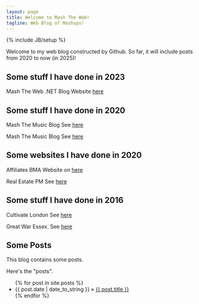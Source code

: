 ```yaml
---
layout: page
title: Welcome to Mash The Web!
tagline: Web Blog of Mashups!
---
```

{% include JB/setup %}

Welcome to my web blog constructed by Github. So far, it will include posts from 2020 to now (in 2025)!

## Some stuff I have done in 2023

<p>
Mash The Web .NET Blog Website <a href="https://mashtheweb.azurewebsites.net/">here</a>
</p>

## Some stuff I have done in 2020

<p>
Mash The Music Blog See <a href="http://mashthemusic.github.io/">here</a>
</p>

<p>
Mash The Music Blog See <a href="http://mashtheweb.wordpress.com/">here</a>
</p>


## Some websites I have done in 2020

<p>
  Affiliates BMA Website on
  <a href="https://affiliate.bma.org.uk">here</a>
</p>

<p>
  Real Estate PM See <a href="htpp://www.realestatepm.net">here</a>
</p>

## Some stuff I have done in 2016

<p>
Cultivate London See <a href="http://cultivatelondongfn.tumblr.com">here</a> 
</p>
<p>
Great War Essex. See <a href="http://mashtheweb.github.io/greatwaressex.html">here</a>
</p>

## Some Posts

This blog contains some posts.

Here's the "posts".

<ul class="posts">
  {% for post in site.posts %}
    <li><span>{{ post.date | date_to_string }}</span> &raquo; <a href="{{ BASE_PATH }}{{ post.url }}">{{ post.title }}</a></li>
  {% endfor %}
</ul>


